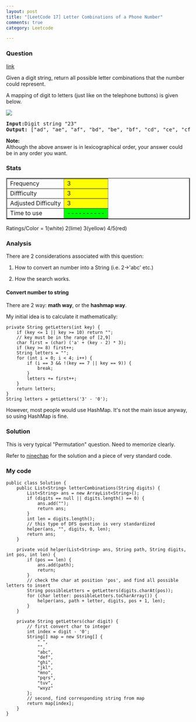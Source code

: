 ```yaml
---
layout: post
title: "[LeetCode 17] Letter Combinations of a Phone Number"
comments: true
category: Leetcode

---
```


### Question 

[link](http://oj.leetcode.com/problems/letter-combinations-of-a-phone-number/)

<div class="question-content">
            <p></p><p>Given a digit string, return all possible letter combinations that the number could represent.
</p>

<p>
A mapping of digit to letters (just like on the telephone buttons) is given below.</p>
<p><img src="http://upload.wikimedia.org/wikipedia/commons/thumb/7/73/Telephone-keypad2.svg/200px-Telephone-keypad2.svg.png"></p>

<pre><b>Input:</b>Digit string "23"
<b>Output:</b> ["ad", "ae", "af", "bd", "be", "bf", "cd", "ce", "cf"].
</pre>

<p>
<b>Note:</b><br>
Although the above answer is in lexicographical order, your answer could be in any order you want.
</p><p></p>
</div>

### Stats

<table border="2">
	<tr>
		<td>Frequency</td>
		<td bgcolor="yellow">3</td>
	</tr>
	<tr>
		<td>Diffficulty</td>
		<td bgcolor="yellow">3</td>
	</tr>
	<tr>
		<td>Adjusted Difficulty</td>
		<td bgcolor="yellow">3</td>
	</tr>
	<tr>
		<td>Time to use</td>
		<td bgcolor="lime">----------</td>
	</tr>
</table>

Ratings/Color = 1(white) 2(lime) 3(yellow) 4/5(red)

### Analysis 

There are 2 considerations associated with this question: 

1. How to convert an number into a String (i.e. 2->'abc' etc.) 

1. How the search works. 

#### Convert number to string 

There are 2 way: __math way__, or the __hashmap way__. 

My initial idea is to calculate it mathematically: 

    private String getLetters(int key) {
        if (key <= 1 || key >= 10) return "";
        // key must be in the range of [2,9]
        char first = (char) ('a' + (key - 2) * 3);
        if (key >= 8) first++;
        String letters = "";
        for (int i = 0; i < 4; i++) {
            if (i == 3 && !(key == 7 || key == 9)) {
                break;
            }
            letters += first++;
        }
        return letters;
    }
    String letters = getLetters('3' - '0');

However, most people would use HashMap. It's not the main issue anyway, so using HashMap is fine. 

### Solution

This is very typical "Permutation" question. Need to memorize clearly. 

Refer to [ninechap](http://www.ninechapter.com//solutions/letter-combinations-of-a-phone-number/) for the solution and a piece of very standard code. 

### My code 

    public class Solution {
        public List<String> letterCombinations(String digits) {
            List<String> ans = new ArrayList<String>();
            if (digits == null || digits.length() == 0) {
                ans.add("");
                return ans;
            }
            int len = digits.length();
            // this type of DFS question is very standardized
            helper(ans, "", digits, 0, len);
            return ans;
        }

        private void helper(List<String> ans, String path, String digits, int pos, int len) {
            if (pos == len) {
                ans.add(path);
                return;
            }
            // check the char at position 'pos', and find all possible letters to insert
            String possibleLetters = getLetters(digits.charAt(pos));
            for (char letter: possibleLetters.toCharArray()) {
                helper(ans, path + letter, digits, pos + 1, len);
            }
        }

        private String getLetters(char digit) {
            // first convert char to integer
            int index = digit - '0';
            String[] map = new String[] {
                " ",
                "",
                "abc",
                "def",
                "ghi",
                "jkl",
                "mno",
                "pqrs",
                "tuv",
                "wxyz"
            };
            // second, find corresponding string from map
            return map[index];
        }
    }

